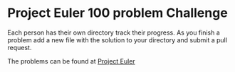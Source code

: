 # Project Euler 100 problem Challenge


Each person has their own directory track their progress. As you finish a problem add a new file with the solution to your directory and submit a pull request.

The problems can be found at [Project Euler](https://projecteuler.net/archives)
